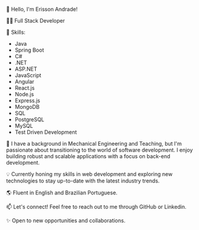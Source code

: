 👋 Hello, I'm Erisson Andrade!

👨‍💻 Full Stack Developer

🌟 Skills:
- Java
- Spring Boot
- C#
- .NET
- ASP.NET
- JavaScript
- Angular
- React.js
- Node.js
- Express.js
- MongoDB
- SQL
- PostgreSQL
- MySQL
- Test Driven Development


🔧 I have a background in Mechanical Engineering and Teaching, but I'm passionate about transitioning to the world of software development. I enjoy building robust and scalable applications with a focus on back-end development.

💡 Currently honing my skills in web development and exploring new technologies to stay up-to-date with the latest industry trends.

🌎 Fluent in English and Brazilian Portuguese.

📫 Let's connect! Feel free to reach out to me through GitHub or Linkedin.

✨ Open to new opportunities and collaborations.
